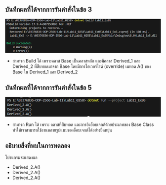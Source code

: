 ## บันทึกผลที่ได้จากการรันคำสั่งในข้อ 3

![pic](/Pictures/pic-13.png)

- สามารถ Build ได้ เพราะคลาส Base เป็นคลาสหลัก และมีคลาส Derived_1 และ Derived_2 ที่สืบทอดมาจาก Base โดยมีการโอเวอร์ไรด์ (override) เมทอด A() ของ Base ใน Derived_1 และ Derived_2

## บันทึกผลที่ได้จากการรันคำสั่งในข้อ 5

![pic](/Pictures/pic-14.png)

- สามารถ Run ได้ เพราะ คลาสที่สืบทอด และการอิงอ็อบเจกต์ด้วยประเภทของ Base Class ทำให้เราสามารถใช้งานหลายรูปแบบของอ็อบเจกต์ได้อย่างยืดหยุ่น

## อธิบายสิ่งที่พบในการทดลอง

โปรแกรมจะแสดงผล 

- Derived_2.A()
- Derived_2.A()
- Derived_2.A()